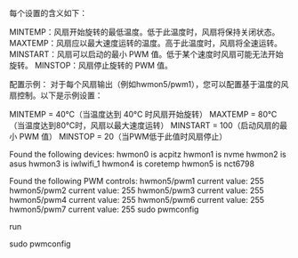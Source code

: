 每个设置的含义如下：

MINTEMP：风扇开始旋转的最低温度。低于此温度时，风扇将保持关闭状态。
MAXTEMP：风扇应以最大速度运转的温度。高于此温度时，风扇将全速运转。
MINSTART：风扇可以启动的最小 PWM 值。低于某个速度时风扇可能无法开始旋转。
MINSTOP：风扇停止旋转的 PWM 值。

配置示例：
对于每个风扇输出（例如hwmon5/pwm1），您可以配置基于温度的风扇控制。以下是示例设置：

MINTEMP = 40°C（当温度达到 40°C 时风扇开始旋转）
MAXTEMP = 80°C（当温度达到80°C时，风扇以最大速度运转）
MINSTART = 100（启动风扇的最小 PWM 值）
MINSTOP = 20（当PWM低于此值时风扇停止）

Found the following devices:
   hwmon0 is acpitz
   hwmon1 is nvme
   hwmon2 is asus
   hwmon3 is iwlwifi_1
   hwmon4 is coretemp
   hwmon5 is nct6798

Found the following PWM controls:
   hwmon5/pwm1           current value: 255
   hwmon5/pwm2           current value: 255
   hwmon5/pwm3           current value: 255
   hwmon5/pwm4           current value: 255
   hwmon5/pwm6           current value: 255
   hwmon5/pwm7           current value: 255
sudo pwmconfig


run

sudo pwmconfig

